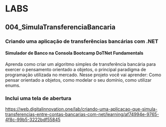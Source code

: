 # LABS

## 004_SimulaTransferenciaBancaria

### Criando uma aplicação de transferências bancárias com .NET

#### Simulador de Banco na Consola Bootcamp DoTNet Fundamentals

Aprenda como criar um algoritmo simples de transferência bancária para exercer o pensamento orientado a objetos, o principal paradigma de programação utilizada no mercado. Nesse projeto você vai aprender: Como pensar orientado a objetos, como modelar o seu domínio, como utilizar enums.

### Inclui uma tela de abertura

https://web.digitalinnovation.one/lab/criando-uma-aplicacao-que-simula-transferencias-entre-contas-bancarias-com-net/learning/af74994e-9765-4f8c-99b5-3222bdf55845
